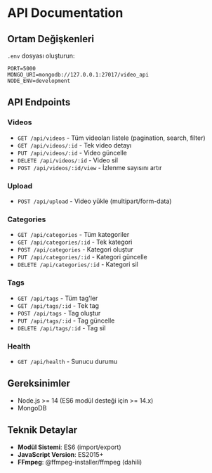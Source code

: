 # API Documentation

## Ortam Değişkenleri

`.env` dosyası oluşturun:

```env
PORT=5000
MONGO_URI=mongodb://127.0.0.1:27017/video_api
NODE_ENV=development
```

## API Endpoints

### Videos

- `GET /api/videos` - Tüm videoları listele (pagination, search, filter)
- `GET /api/videos/:id` - Tek video detayı
- `PUT /api/videos/:id` - Video güncelle
- `DELETE /api/videos/:id` - Video sil
- `POST /api/videos/:id/view` - İzlenme sayısını artır

### Upload

- `POST /api/upload` - Video yükle (multipart/form-data)

### Categories

- `GET /api/categories` - Tüm kategoriler
- `GET /api/categories/:id` - Tek kategori
- `POST /api/categories` - Kategori oluştur
- `PUT /api/categories/:id` - Kategori güncelle
- `DELETE /api/categories/:id` - Kategori sil

### Tags

- `GET /api/tags` - Tüm tag'ler
- `GET /api/tags/:id` - Tek tag
- `POST /api/tags` - Tag oluştur
- `PUT /api/tags/:id` - Tag güncelle
- `DELETE /api/tags/:id` - Tag sil

### Health

- `GET /api/health` - Sunucu durumu

## Gereksinimler

- Node.js >= 14 (ES6 modül desteği için >= 14.x)
- MongoDB

## Teknik Detaylar

- **Modül Sistemi**: ES6 (import/export)
- **JavaScript Version**: ES2015+
- **FFmpeg**: @ffmpeg-installer/ffmpeg (dahili)
